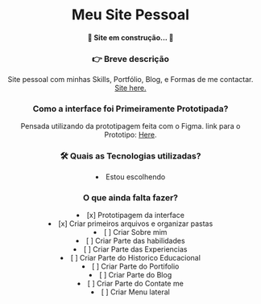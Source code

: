 <h1 align="center">Meu Site Pessoal</h1>
<h4 align="center">🚧  Site em construção...  🚧</h4>
<section align="center">
  <h3 >👉 Breve descrição</h3>
  <p >Site pessoal com minhas Skills, Portfólio, Blog, e Formas de me contactar. <a href="https://0jafc0.github.io/">Site here.</a></p>
</section>
<section align="center">
  <h3 >Como a interface foi Primeiramente Prototipada?</h3>
  <p >Pensada utilizando da prototipagem feita com o Figma. link para o Prototipo: <a href="https://www.figma.com/file/2foinB4lQtzId0vSFT2zAA/PersonalWebSite?node-id=0%3A1">Here</a>.</p>
</section>
<section align="center">
  <h3>🛠 Quais as Tecnologias utilizadas?</h3>
  <li >Estou escolhendo</li>
</section>
<section align="center">
  <h3 >O que ainda falta fazer?</h3>
  <li >[x] Prototipagem da interface</li>
  <li >[x] Criar primeiros arquivos e organizar pastas</li>
  <li >[ ] Criar Sobre mim</li>
  <li >[ ] Criar Parte das habilidades</li>
  <li >[ ] Criar Parte das Experiencias</li>
  <li >[ ] Criar Parte do Historico Educacional</li>
  <li >[ ] Criar Parte do Portifolio</li>
  <li >[ ] Criar Parte do Blog</li>
  <li >[ ] Criar Parte do Contate me</li>
  <li >[ ] Criar Menu lateral</li>
</section>

